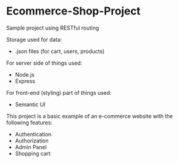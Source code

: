 # Ecommerce-Shop-Project

Sample project using RESTful routing

Storage used for data:
 * .json files (for cart, users, products)

For server side of things used:

 * Node.js
 * Express
 
For front-end (styling) part of things used:

 * Semantic UI
 
This project is a basic example of an e-commerce website with the following features:
 * Authentication
 * Authorization
 * Admin Panel
 * Shopping cart
